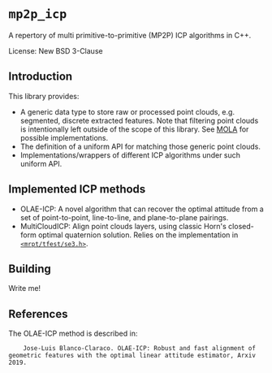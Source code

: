 # `mp2p_icp`

A repertory of multi primitive-to-primitive (MP2P) ICP algorithms in C++. 

License: New BSD 3-Clause

## Introduction

This library provides:
 * A generic data type to store raw or processed point clouds, e.g. segmented, discrete extracted features.
   Note that filtering point clouds is intentionally left outside of the scope of this library.
   See [MOLA](https://github.com/MOLAorg/mola) for possible implementations.
 * The definition of a uniform API for matching those generic point clouds.
 * Implementations/wrappers of different ICP algorithms under such uniform API.

## Implemented ICP methods

 * OLAE-ICP: A novel algorithm that can recover the optimal attitude from a set
 of point-to-point, line-to-line, and plane-to-plane pairings.
 * MultiCloudICP: Align point clouds layers, using classic Horn's closed-form
 optimal quaternion solution.
 Relies on the implementation in [`<mrpt/tfest/se3.h>`](http://mrpt.ual.es/reference/devel/group__mrpt__tfest__grp.html).

## Building

Write me!

## References

The OLAE-ICP method is described in:

        Jose-Luis Blanco-Claraco. OLAE-ICP: Robust and fast alignment of geometric features with the optimal linear attitude estimator, Arxiv 2019.

